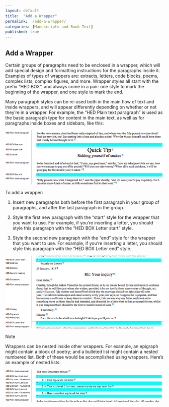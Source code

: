 ```yaml
---
layout: default
title:  "Add a Wrapper"
permalink:  /add-a-wrapper/
categories: [Manuscripts and Book Text]
published: true
---
```


<section data-type="chapter" class="hsecchapter" data-hederis-type="hsecchapter" id="add-a-wrapper" data-pi-attrs="id: add-a-wrapper"><h1 data-hederis-type="hblkchaptitle" class="hblkchaptitle" id="pklcjDiXY">Add a Wrapper</h1>
    <p class="hblkp" data-hederis-type="hblkp" id="pR7nIvs1S">Certain groups of paragraphs need to be enclosed in a wrapper, which will add special design and formatting instructions for the paragraphs inside it. Examples of types of wrappers are: extracts, letters, code blocks, poems, complex lists, complex figures, and more. Wrapper styles all start with the prefix &#8220;HED BOX&#8221;, and always come in a pair: one style to mark the beginning of the wrapper, and one style to mark the end.</p>
    <p class="hblkp" data-hederis-type="hblkp" id="pL7p0tbBw">Many paragraph styles can be re-used both in the main flow of text and inside wrappers, and will appear differently depending on whether or not they&#8217;re in a wrapper. For example, the &#8220;HED Plain text paragraph&#8221; is used as the basic paragraph type for content in the main text, as well as for paragraphs inside boxes and sidebars, like this:</p>
    <img data-hederis-type="hblkimg" class="hblkimg" id="pe6s4oEwd" src="/images/wrapper1.png"/>
    <p class="hblkp" data-hederis-type="hblkp" id="pCqUw6m4g">To add a wrapper:</p>
    <ol class="hwprnum-list" data-hederis-type="hwprnum-list" id="p7lMjZS7X"><li class="hblkoli" data-hederis-type="hblkoli" id="ligwXTJFgh"><p class="hblkoli" data-hederis-type="hblkoli" id="pbeeCRiNJ">Insert new paragraphs both before the first paragraph in your group of paragraphs, and after the last paragraph in the group.</p></li>
    <li class="hblkoli" data-hederis-type="hblkoli" id="lixAkKw9As"><p class="hblkoli" data-hederis-type="hblkoli" id="pHU8uvouf">Style the first new paragraph with the &#8220;start&#8221; style for the wrapper that you want to use. For example, if you&#8217;re inserting a letter, you should style this paragraph with the &#8220;HED BOX Letter start&#8221; style.</p></li>
    <li class="hblkoli" data-hederis-type="hblkoli" id="li9ttiilaN"><p class="hblkoli" data-hederis-type="hblkoli" id="pt2d0PO9i">Style the second new paragraph with the &#8220;end&#8221; style for the wrapper that you want to use. For example, if you&#8217;re inserting a letter, you should style this paragraph with the &#8220;HED BOX Letter end&#8221; style.</p></li>
    </ol>
    <img data-hederis-type="hblkimg" class="hblkimg" id="pUeP1jcJc" src="/images/letter1.png"/>
    <aside class="hwprbox box" data-hederis-type="hwprbox" id="pSil0fQxe" data-type="sidebar"><p class="hblktype" data-hederis-type="hblktype" id="pAZxcbLw2">Note</p>
    <p class="hblkp" data-hederis-type="hblkp" id="pnGvvqvbb">Wrappers can be nested inside other wrappers. For example, an epigraph might contain a block of poetry; and a bulleted list might contain a nested numbered list. Both of these would be accomplished using wrappers. Here&#8217;s an example of nested lists:</p>
    </aside>
    <img data-hederis-type="hblkimg" class="hblkimg" id="pq7akMVai" src="/images/list1.png"/>
    </section>
    